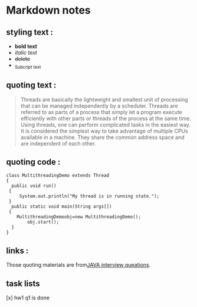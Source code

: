 # Markdown notes

## styling text :

 - **bold text**
 - *italic text*
 - ~~delete~~
 - <sub>Subcript text</sub>

## quoting text :

>Threads are basically the lightweight and smallest unit of processing that can be managed independently by a scheduler. 
>Threads are referred to as parts of a process that simply let a program execute efficiently with other parts or threads of the process at the same time. 
>Using threads, one can perform complicated tasks in the easiest way. 
>It is considered the simplest way to take advantage of multiple CPUs available in a machine. 
>They share the common address space and are independent of each other. 

## quoting code :

```
class MultithreadingDemo extends Thread 
{   
  public void run() 
 {   
     System.out.println("My thread is in running state.");    
 } 
  public static void main(String args[]) 
 {   
    MultithreadingDemoobj=new MultithreadingDemo();  
        obj.start();  
  }  
} 
```

## links :

Those quoting materials are from[JAVA interview queations](https://www.interviewbit.com/multithreading-interview-questions/#benefits-of-multithreading).

## task lists

[x] hw1 q1 is done 

